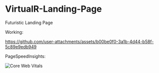 # VirtualR-Landing-Page
Futuristic Landing Page

Working:

https://github.com/user-attachments/assets/b00be0f0-3a1b-4d44-b58f-5c89e9edb949

PageSpeedInsights:

![Core Web Vitals]([https://page-speed.dev/badge/roe.dev](https://page-speed.dev/ashwin-pulipati.github.io)?style=flat-square) 
